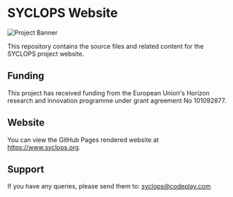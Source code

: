 # SYCLOPS Website

![Project Banner](https://www.syclops.org/static/images/updates/2023-01-01-launch-of-the-new-horizon-europe-project-syclops/syclops-banner.png)

This repository contains the source files and related content for the SYCLOPS project website. 

## Funding

This project has received funding from the European Union's Horizon research and innovation programme under grant 
agreement No 101092877.

## Website

You can view the GitHub Pages rendered website at <https://www.syclops.org>.

## Support

If you have any queries, please send them to: <syclops@codeplay.com>

